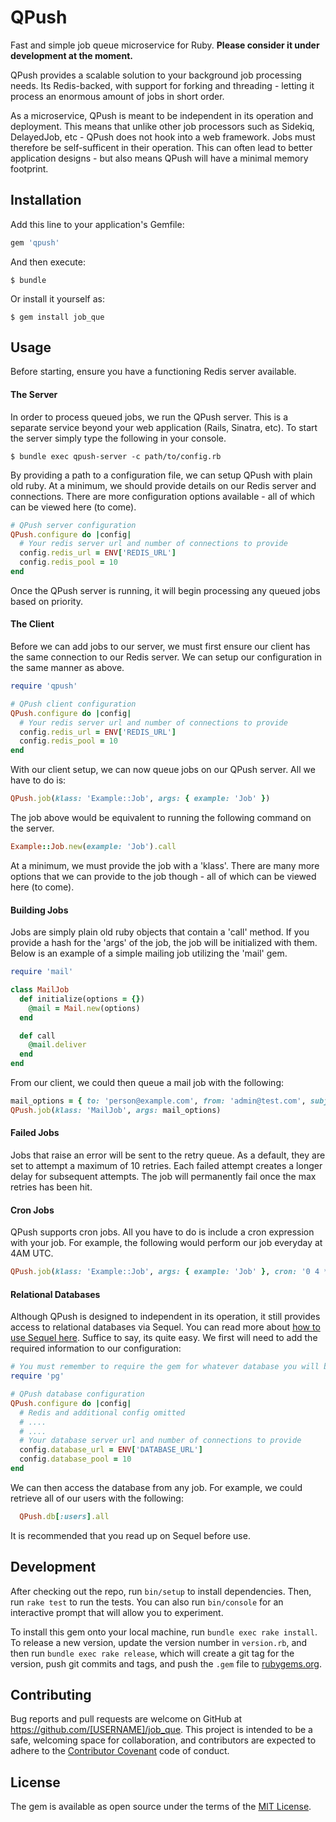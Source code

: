# QPush

Fast and simple job queue microservice for Ruby. **Please consider it under development at the moment.**

QPush provides a scalable solution to your background job processing needs. Its Redis-backed, with support for forking and threading - letting it process an enormous amount of jobs in short order.

As a microservice, QPush is meant to be independent in its operation and deployment. This means that unlike other job processors such as Sidekiq, DelayedJob, etc - QPush does not hook into a web framework. Jobs must therefore be self-sufficent in their operation. This can often lead to better application designs - but also means QPush will have a minimal memory footprint.

## Installation

Add this line to your application's Gemfile:

```ruby
gem 'qpush'
```

And then execute:

    $ bundle

Or install it yourself as:

    $ gem install job_que

## Usage

Before starting, ensure you have a functioning Redis server available.

#### The Server

In order to process queued jobs, we run the QPush server. This is a separate service beyond your web application (Rails, Sinatra, etc). To start the server simply type the following in your console.

    $ bundle exec qpush-server -c path/to/config.rb

By providing a path to a configuration file, we can setup QPush with plain old ruby. At a minimum, we should provide details on our Redis server and connections. There are more configuration options available - all of which can be viewed here (to come).

```ruby
# QPush server configuration
QPush.configure do |config|
  # Your redis server url and number of connections to provide
  config.redis_url = ENV['REDIS_URL']
  config.redis_pool = 10
end
```

Once the QPush server is running, it will begin processing any queued jobs based on priority.

#### The Client

Before we can add jobs to our server, we must first ensure our client has the same connection to our Redis server. We can setup our configuration in the same manner as above.

```ruby
require 'qpush'

# QPush client configuration
QPush.configure do |config|
  # Your redis server url and number of connections to provide
  config.redis_url = ENV['REDIS_URL']
  config.redis_pool = 10
end
```

With our client setup, we can now queue jobs on our QPush server. All we have to do is:

```ruby
QPush.job(klass: 'Example::Job', args: { example: 'Job' })
```

The job above would be equivalent to running the following command on the server.

```ruby
Example::Job.new(example: 'Job').call
```

At a minimum, we must provide the job with a 'klass'. There are many more options that we can provide to the job though - all of which can be viewed here (to come).

#### Building Jobs

Jobs are simply plain old ruby objects that contain a 'call' method. If you provide a hash for the 'args' of the job, the job will be initialized with them. Below is an example of a simple mailing job utilizing the 'mail' gem.

```ruby
require 'mail'

class MailJob
  def initialize(options = {})
    @mail = Mail.new(options)
  end

  def call
    @mail.deliver
  end
end
```

From our client, we could then queue a mail job with the following:

```ruby
mail_options = { to: 'person@example.com', from: 'admin@test.com', subject: 'Hello!', body: 'From MailJob' }
QPush.job(klass: 'MailJob', args: mail_options)
```

#### Failed Jobs

Jobs that raise an error will be sent to the retry queue. As a default, they are set to attempt a maximum of 10 retries. Each failed attempt creates a longer delay for subsequent attempts. The job will permanently fail once the max retries has been hit.

#### Cron Jobs

QPush supports cron jobs. All you have to do is include a cron expression with your job. For example, the following would perform our job everyday at 4AM UTC.

```ruby
QPush.job(klass: 'Example::Job', args: { example: 'Job' }, cron: '0 4 * * *')
```

#### Relational Databases

Although QPush is designed to independent in its operation, it still provides access to relational databases via Sequel. You can read more about [how to use Sequel here](https://github.com/jeremyevans/sequel). Suffice to say, its quite easy. We first will need to add the required information to our configuration:

```ruby
# You must remember to require the gem for whatever database you will be using.
require 'pg'

# QPush database configuration
QPush.configure do |config|
  # Redis and additional config omitted
  # ....
  # ....
  # Your database server url and number of connections to provide
  config.database_url = ENV['DATABASE_URL']
  config.database_pool = 10
end
```

We can then access the database from any job. For example, we could retrieve all of our users with the following:

```ruby
  QPush.db[:users].all
```
It is recommended that you read up on Sequel before use.

## Development

After checking out the repo, run `bin/setup` to install dependencies. Then, run `rake test` to run the tests. You can also run `bin/console` for an interactive prompt that will allow you to experiment.

To install this gem onto your local machine, run `bundle exec rake install`. To release a new version, update the version number in `version.rb`, and then run `bundle exec rake release`, which will create a git tag for the version, push git commits and tags, and push the `.gem` file to [rubygems.org](https://rubygems.org).

## Contributing

Bug reports and pull requests are welcome on GitHub at https://github.com/[USERNAME]/job_que. This project is intended to be a safe, welcoming space for collaboration, and contributors are expected to adhere to the [Contributor Covenant](http://contributor-covenant.org) code of conduct.


## License

The gem is available as open source under the terms of the [MIT License](http://opensource.org/licenses/MIT).
